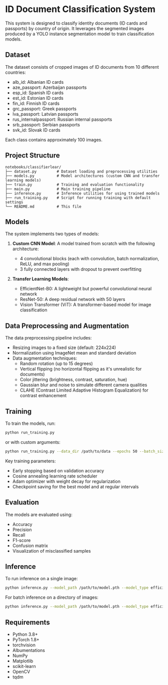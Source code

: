 # ID Document Classification System

This system is designed to classify identity documents (ID cards and passports) by country of origin. It leverages the segmented images produced by a YOLO instance segmentation model to train classification models.

## Dataset

The dataset consists of cropped images of ID documents from 10 different countries:
- alb_id: Albanian ID cards
- aze_passport: Azerbaijan passports
- esp_id: Spanish ID cards
- est_id: Estonian ID cards
- fin_id: Finnish ID cards
- grc_passport: Greek passports
- lva_passport: Latvian passports
- rus_internalpassport: Russian internal passports
- srb_passport: Serbian passports
- svk_id: Slovak ID cards

Each class contains approximately 100 images.

## Project Structure

```
notebooks/classifierlear/
├── dataset.py         # Dataset loading and preprocessing utilities
├── models.py          # Model architectures (custom CNN and transfer learning models)
├── train.py           # Training and evaluation functionality
├── main.py            # Main training pipeline
├── inference.py       # Inference utilities for using trained models
├── run_training.py    # Script for running training with default settings
└── README.md          # This file
```

## Models

The system implements two types of models:

1. **Custom CNN Model**: A model trained from scratch with the following architecture:
   - 4 convolutional blocks (each with convolution, batch normalization, ReLU, and max pooling)
   - 3 fully connected layers with dropout to prevent overfitting

2. **Transfer Learning Models**:
   - EfficientNet-B0: A lightweight but powerful convolutional neural network
   - ResNet-50: A deep residual network with 50 layers
   - Vision Transformer (ViT): A transformer-based model for image classification

## Data Preprocessing and Augmentation

The data preprocessing pipeline includes:
- Resizing images to a fixed size (default: 224x224)
- Normalization using ImageNet mean and standard deviation
- Data augmentation techniques:
  - Random rotation (up to 15 degrees)
  - Vertical flipping (no horizontal flipping as it's unrealistic for documents)
  - Color jittering (brightness, contrast, saturation, hue)
  - Gaussian blur and noise to simulate different camera qualities
  - CLAHE (Contrast Limited Adaptive Histogram Equalization) for contrast enhancement

## Training

To train the models, run:

```bash
python run_training.py
```

or with custom arguments:

```bash
python run_training.py --data_dir /path/to/data --epochs 50 --batch_size 32
```

Key training parameters:
- Early stopping based on validation accuracy
- Cosine annealing learning rate scheduler
- Adam optimizer with weight decay for regularization
- Checkpoint saving for the best model and at regular intervals

## Evaluation

The models are evaluated using:
- Accuracy
- Precision
- Recall
- F1-score
- Confusion matrix
- Visualization of misclassified samples

## Inference

To run inference on a single image:

```bash
python inference.py --model_path /path/to/model.pth --model_type efficientnet --image_path /path/to/image.jpg
```

For batch inference on a directory of images:

```bash
python inference.py --model_path /path/to/model.pth --model_type efficientnet --batch_dir /path/to/images --output_file results.json
```

## Requirements

- Python 3.8+
- PyTorch 1.8+
- torchvision
- Albumentations
- NumPy
- Matplotlib
- scikit-learn
- OpenCV
- tqdm 